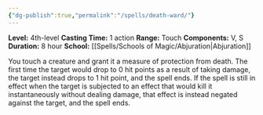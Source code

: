 ```yaml
---
{"dg-publish":true,"permalink":"/spells/death-ward/"}
---
```


**Level:** 4th-level
**Casting Time:** 1 action
**Range:** Touch
**Components:** V, S
**Duration:** 8 hour
**School:** [[Spells/Schools of Magic/Abjuration\|Abjuration]]

You touch a creature and grant it a measure of protection from death.
The first time the target would drop to 0 hit points as a result of taking damage, the target instead drops to 1 hit point, and the spell ends.
If the spell is still in effect when the target is subjected to an effect that would kill it instantaneously without dealing damage, that effect is instead negated against the target, and the spell ends.